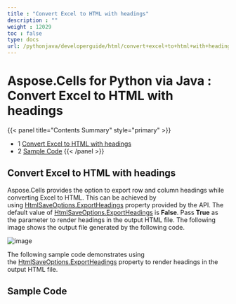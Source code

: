 ```yaml
---
title : "Convert Excel to HTML with headings" 
description : "" 
weight : 12029 
toc : false
type: docs
url: /pythonjava/developerguide/html/convert+excel+to+html+with+headings/
---
```


# Aspose.Cells for Python via Java : Convert Excel to HTML with headings


{{< panel title="Contents Summary" style="primary" >}}
*   1 [Convert Excel to HTML with headings](#convert-excel-to-html-with-headings)
*   2 [Sample Code](#sample-code)
{{< /panel >}}
 

## Convert Excel to HTML with headings

Aspose.Cells provides the option to export row and column headings while converting Excel to HTML. This can be achieved by using [HtmlSaveOptions.ExportHeadings](https://apireference.aspose.com/cells/python/asposecells.api/htmlsaveoptions#ExportHeadings) property provided by the API. The default value of [HtmlSaveOptions.ExportHeadings](https://apireference.aspose.com/cells/python/asposecells.api/htmlsaveoptions#ExportHeadings) is **False**. Pass **True** as the parameter to render headings in the output HTML file. The following image shows the output file generated by the following code.

![image](https://docs.aspose.com/download/attachments/101122961/PrintHeadings.jpg?version=1&modificationDate=1581094872380&api=v2)

The following sample code demonstrates using the [HtmlSaveOptions.ExportHeadings](https://apireference.aspose.com/cells/python/asposecells.api/htmlsaveoptions#ExportHeadings) property to render headings in the output HTML file.

## Sample Code

